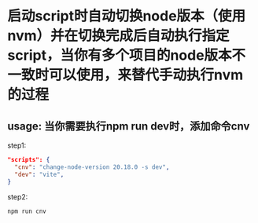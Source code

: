 # 启动script时自动切换node版本（使用nvm）并在切换完成后自动执行指定script，当你有多个项目的node版本不一致时可以使用，来替代手动执行nvm的过程
## usage: 当你需要执行npm run dev时，添加命令cnv
step1:
```json
"scripts": {
  "cnv": "change-node-version 20.18.0 -s dev",
  "dev": "vite",
}
```
step2:
```bash
npm run cnv
```